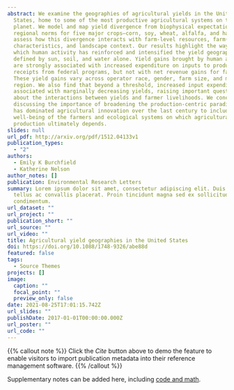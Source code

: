 ```yaml
---
abstract: We examine the geographies of agricultural yields in the United
  States, home to some of the most productive agricultural systems on the
  planet. We model and map yield divergence from biophysical expectations and
  regional norms for five major crops—corn, soy, wheat, alfalfa, and hay—and
  assess how this divergence interacts with farm-level resources, farm(er)
  characteristics, and landscape context. Our results highlight the ways in
  which human activity has reinforced and intensified the yield geographies
  defined by sun, soil, and water alone. Yield gains brought by human activity
  are strongly associated with increased expenditure on inputs to production and
  receipts from federal programs, but not with net revenue gains for farmers.
  These yield gains vary across operator race, gender, farm size, and major US
  region. We also find that beyond a threshold, increased input expenditure is
  associated with marginally decreasing yields, raising important questions
  about the interactions between yields and farmer livelihoods. We conclude by
  discussing the importance of broadening the production-centric paradigm that
  has dominated agricultural innovation over the last century to include the
  well-being of the farmers and ecological systems on which agricultural
  production ultimately depends.
slides: null
url_pdf: http://arxiv.org/pdf/1512.04133v1
publication_types:
  - "2"
authors:
  - Emily K Burchfield
  - Katherine Nelson
author_notes: []
publication: Environmental Research Letters
summary: Lorem ipsum dolor sit amet, consectetur adipiscing elit. Duis posuere
  tellus ac convallis placerat. Proin tincidunt magna sed ex sollicitudin
  condimentum.
url_dataset: ""
url_project: ""
publication_short: ""
url_source: ""
url_video: ""
title: Agricultural yield geographies in the United States
doi: https://doi.org/10.1088/1748-9326/abe88d
featured: false
tags:
  - Source Themes
projects: []
image:
  caption: ""
  focal_point: ""
  preview_only: false
date: 2021-08-25T17:01:15.742Z
url_slides: ""
publishDate: 2017-01-01T00:00:00.000Z
url_poster: ""
url_code: ""
---
```


{{% callout note %}}
Click the *Cite* button above to demo the feature to enable visitors to import publication metadata into their reference management software.
{{% /callout %}}

Supplementary notes can be added here, including [code and math](https://sourcethemes.com/academic/docs/writing-markdown-latex/).
